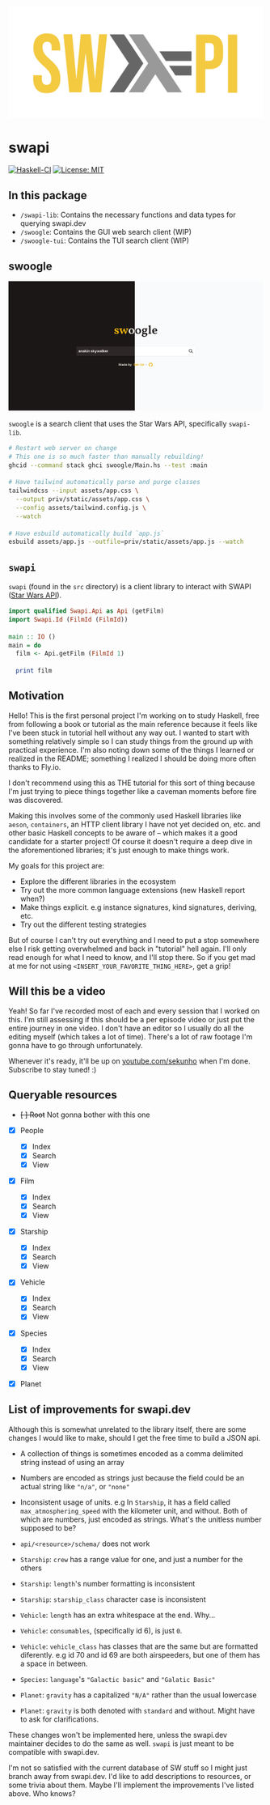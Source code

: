<p align="center">
  <img src="swapi-haskell.svg" />
</p>

# swapi

[![Haskell-CI](https://github.com/sekunho/swapi/actions/workflows/haskell-ci.yml/badge.svg?branch=main)](https://github.com/sekunho/swapi/actions/workflows/haskell-ci.yml)
[![License: MIT](https://img.shields.io/badge/license-BSD--3--Clause-yellow)](https://opensource.org/licenses/BSD-3-Clause)

## In this package

- `/swapi-lib`: Contains the necessary functions and data types for querying swapi.dev
- `/swoogle`: Contains the GUI web search client (WIP)
- `/swoogle-tui`: Contains the TUI search client (WIP)

## swoogle

<p align="center">
  <img src="swoogle.png" />
</p>


`swoogle` is a search client that uses the Star Wars API, specifically `swapi-lib`.

``` sh
# Restart web server on change
# This one is so much faster than manually rebuilding!
ghcid --command stack ghci swoogle/Main.hs --test :main

# Have tailwind automatically parse and purge classes
tailwindcss --input assets/app.css \
  --output priv/static/assets/app.css \
  --config assets/tailwind.config.js \
  --watch

# Have esbuild automatically build `app.js`
esbuild assets/app.js --outfile=priv/static/assets/app.js --watch
```

## `swapi`

`swapi` (found in the `src` directory) is a client library to interact
with SWAPI ([Star Wars API](https://swapi.dev)).

``` haskell
import qualified Swapi.Api as Api (getFilm)
import Swapi.Id (FilmId (FilmId))

main :: IO ()
main = do
  film <- Api.getFilm (FilmId 1)

  print film
```

## Motivation

Hello! This is the first personal project I'm working on to study Haskell, free
from following a book or tutorial as the main reference because it feels like
I've been stuck in tutorial hell without any way out.  I wanted to start with
something relatively simple so I can study things from the ground up with practical
experience. I'm also noting down some of the things I learned or realized in the
README; something I realized I should be doing more often thanks to Fly.io.

I don't recommend using this as THE tutorial for this sort of thing because I'm
just trying to piece things together like a caveman moments before fire was
discovered.

Making this involves some of the commonly used Haskell libraries like `aeson`,
`containers`, an HTTP client library I have not yet decided on, etc. and other
basic Haskell concepts to be aware of – which makes it a good candidate for a
starter project! Of course it doesn't require a deep dive in the aforementioned
libraries; it's just enough to make things work.

My goals for this project are:

- Explore the different libraries in the ecosystem
- Try out the more common language extensions (new Haskell report when?)
- Make things explicit. e.g instance signatures, kind signatures, deriving, etc.
- Try out the different testing strategies

But of course I can't try out everything and I need to put a stop somewhere else
I risk getting overwhelmed and back in "tutorial" hell again. I'll only read
enough for what I need to know, and I'll stop there. So if you get mad at me
for not using `<INSERT_YOUR_FAVORITE_THING_HERE>`, get a grip!

## Will this be a video

Yeah! So far I've recorded most of each and every session that I worked on this.
I'm still assessing if this should be a per episode video or just put the entire
journey in one video. I don't have an editor so I usually do all the editing
myself (which takes a lot of time). There's a lot of raw footage I'm gonna have
to go through unfortunately.

Whenever it's ready, it'll  be up on
[youtube.com/sekunho](https://www.youtube.com/sekunho/)
when I'm done. Subscribe to stay tuned! :)

## Queryable resources

- ~~[ ] Root~~ Not gonna bother with this one
- [x] People
  - [x] Index
  - [x] Search
  - [x] View
- [x] Film
  - [x] Index
  - [x] Search
  - [x] View
- [x] Starship
  - [x] Index
  - [x] Search
  - [x] View
- [x] Vehicle
  - [x] Index
  - [x] Search
  - [x] View
- [x] Species
  - [x] Index
  - [x] Search
  - [x] View
- [x] Planet


## List of improvements for swapi.dev

Although this is somewhat unrelated to the library itself, there are some changes
I would like to make, should I get the free time to build a JSON api.

- A collection of things is sometimes encoded as a comma delimited string instead
  of using an array

- Numbers are encoded as strings just because the field could be an actual string
  like `"n/a"`, or `"none"`

- Inconsistent usage of units. e.g In `Starship`, it has a field called
  `max_atmosphering_speed` with the kilometer unit, and without. Both of which are
  numbers, just encoded as strings. What's the unitless number supposed to be?

- `api/<resource>/schema/` does not work

- `Starship`: `crew` has a range value for one, and just a number for the others

- `Starship`: `length`'s number formatting is inconsistent

- `Starship`: `starship_class` character case is inconsistent

- `Vehicle`: `length` has an extra whitespace at the end. Why...

- `Vehicle`: `consumables`, (specifically id 6), is just `0`.

- `Vehicle`: `vehicle_class` has classes that are the same but are formatted
  diferently. e.g id 70 and id 69 are both airspeeders, but one of them has a
  space in between.

- `Species`: `language`'s `"Galactic basic"` and `"Galatic Basic"`

- `Planet`: `gravity` has a capitalized `"N/A"` rather than the usual lowercase

- `Planet`: `gravity` is both denoted with `standard` and without. Might have
  to ask for clarifications.

These changes won't be implemented here, unless the swapi.dev maintainer decides
to do the same as well. `swapi` is just meant to be compatible with swapi.dev.

I'm not so satisfied with the current database of SW stuff so I might just branch
away from swapi.dev. I'd like to add descriptions to resources, or some trivia
about them. Maybe I'll implement the improvements I've listed above. Who knows?

